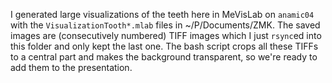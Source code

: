 I generated large visualizations of the teeth here in MeVisLab on `anamic04` with the `VisualizationTooth*.mlab` files in ~/P/Documents/ZMK.
The saved images are (consecutively numbered) TIFF images which I just `rsync`ed into this folder and only kept the last one.
The bash script crops all these TIFFs to a central part and makes the background transparent, so we're ready to add them to the presentation.
